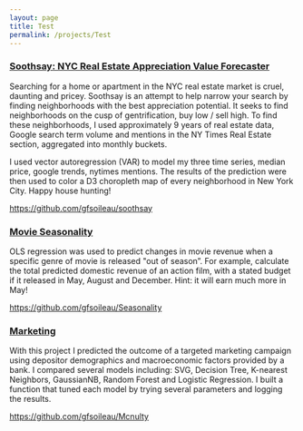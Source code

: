 ```yaml
---
layout: page
title: Test
permalink: /projects/Test
---
```


### [Soothsay: NYC Real Estate Appreciation Value Forecaster](https://github.com/gfsoileau/soothsay)

Searching for a home or apartment in the NYC real estate market is cruel, daunting and pricey. Soothsay is an attempt to help narrow your search by finding neighborhoods with the best appreciation potential. It seeks to find neighborhoods on the cusp of gentrification, buy low / sell high. To find these neighborhoods, I used approximately 9 years of real estate data, Google search term volume and mentions in the NY Times Real Estate section, aggregated into monthly buckets.

I used vector autoregression (VAR) to model my three time series, median price, google trends, nytimes mentions. The results of the prediction were then used to color a D3 choropleth map of every neighborhood in New York City. Happy house hunting!

https://github.com/gfsoileau/soothsay

### [Movie Seasonality](https://github.com/gfsoileau/Seasonality)
OLS regression was used to predict changes in movie revenue when a specific genre of movie is released "out of season”. For example, calculate the total predicted domestic revenue of an action film, with a stated budget if it released in May, August and December. Hint: it will earn much more in May!

https://github.com/gfsoileau/Seasonality

### [Marketing](https://github.com/gfsoileau/Mcnulty)

With this project I predicted the outcome of a targeted marketing campaign using depositor demographics and macroeconomic factors provided by a bank. I compared several models including: SVG, Decision Tree, K-nearest Neighbors, GaussianNB, Random Forest and Logistic Regression. I built a function that tuned each model by trying several parameters and logging the results. 

https://github.com/gfsoileau/Mcnulty



